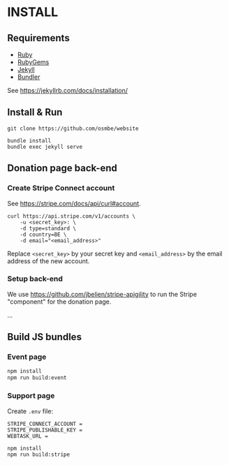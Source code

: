 # INSTALL

## Requirements

- [Ruby](https://www.ruby-lang.org/)
- [RubyGems](https://rubygems.org/)
- [Jekyll](https://jekyllrb.com/)
- [Bundler](https://bundler.io/)

See <https://jekyllrb.com/docs/installation/>

## Install & Run

    git clone https://github.com/osmbe/website

    bundle install
    bundle exec jekyll serve

## Donation page back-end

### Create Stripe Connect account

See <https://stripe.com/docs/api/curl#account>.

    curl https://api.stripe.com/v1/accounts \
        -u <secret_key>: \
        -d type=standard \
        -d country=BE \
        -d email="<email_address>"

Replace `<secret_key>` by your secret key and `<email_address>` by the email address of the new account.

### Setup back-end

We use <https://github.com/jbelien/stripe-apigility> to run the Stripe "component" for the donation page.

...

## Build JS bundles

### Event page

```bash
npm install
npm run build:event
```

### Support page

Create `.env` file:

```
STRIPE_CONNECT_ACCOUNT =
STRIPE_PUBLISHABLE_KEY =
WEBTASK_URL =
```

```bash
npm install
npm run build:stripe
```
